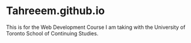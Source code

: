 # Tahreeem.github.io
This is for the Web Development Course I am taking with the University of Toronto School of Continuing Studies.
